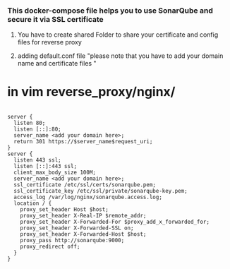 ### This docker-compose file helps you to use SonarQube and secure it via SSL certificate 


1.  You have to create shared Folder to share your certificate and config files for reverse proxy 

2. adding default.conf file "please note that you have to add your domain name and certificate files "
# in vim reverse_proxy/nginx/
```

server {
  listen 80;
  listen [::]:80;
  server_name <add your domain here>;
  return 301 https://$server_name$request_uri;
}
server {
  listen 443 ssl;
  listen [::]:443 ssl;
  client_max_body_size 100M;
  server_name <add your domain here>;
  ssl_certificate /etc/ssl/certs/sonarqube.pem;
  ssl_certificate_key /etc/ssl/private/sonarqube-key.pem;
  access_log /var/log/nginx/sonarqube.access.log;
  location / {
    proxy_set_header Host $host;
    proxy_set_header X-Real-IP $remote_addr;
    proxy_set_header X-Forwarded-For $proxy_add_x_forwarded_for;
    proxy_set_header X-Forwarded-SSL on;
    proxy_set_header X-Forwarded-Host $host;
    proxy_pass http://sonarqube:9000;
    proxy_redirect off;
  }
}

```
